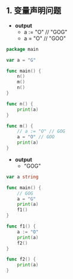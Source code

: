 ## 1. 变量声明问题

- **output**
    - a := "O" // "GOG"
    - a = "O" // "GOO"

```go
package main

var a = "G"

func main() {
	n()
	m()
	n()
}

func n() {
	print(a)
}

func m() {
	// a := "O" // GOG
	a = "O" // GOO
	print(a)
}
```

- **output**
    - "GOG"

```go
var a string

func main() {
	// GOG
	a = "G"
	print(a)
	f1()
}

func f1() {
	a := "O"
	print(a)
	f2()
}

func f2() {
	print(a)
}
```
